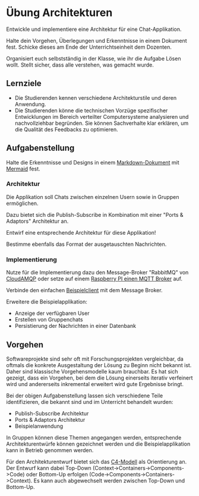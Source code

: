 # Übung Architekturen

Entwickle und implementiere eine Architektur für eine Chat-Applikation.

Halte dein Vorgehen, Überlegungen und Erkenntnisse in einem Dokument fest.
Schicke dieses am Ende der Unterrichtseinheit dem Dozenten.

Organisiert euch selbstständig in der Klasse, wie ihr die Aufgabe Lösen wollt.
Stellt sicher, dass alle verstehen, was gemacht wurde.

## Lernziele

- Die Studierenden kennen verschiedene Architekturstile und deren Anwendung.
- Die Studierenden könne die technischen Vorzüge spezifischer Entwicklungen im Bereich verteilter Computersysteme
analysieren und nachvollziehbar begründen. Sie können Sachverhalte klar erklären, um die Qualität des Feedbacks zu
optimieren.

## Aufgabenstellung

Halte die Erkenntnisse und Designs in einem [Markdown-Dokument](https://www.markdownguide.org/) mit [Mermaid](https://mermaid.js.org/) fest.

### Architektur

Die Applikation soll Chats zwischen einzelnen Usern sowie in Gruppen ermöglichen.

Dazu bietet sich die Publish-Subscribe in Kombination mit einer "Ports & Adaptors" Architektur an.

Entwirf eine entsprechende Architektur für diese Applikation!

Bestimme ebenfalls das Format der ausgetauschten Nachrichten.

### Implementierung

Nutze für die Implementierung dazu den Message-Broker "RabbitMQ" von [CloudAMQP](https://www.cloudamqp.com/) oder setze
auf einem [Raspberry PI einen MQTT Broker](https://www.elektronik-kompendium.de/sites/raspberry-pi/2709041.htm) auf.

Verbinde den einfachen [Beispielclient](client.html) mit dem Message Broker.

Erweitere die Beispielapplikation:
- Anzeige der verfügbaren User
- Erstellen von Gruppenchats
- Persistierung der Nachrichten in einer Datenbank

## Vorgehen

Softwareprojekte sind sehr oft mit Forschungsprojekten vergleichbar, da oftmals die konkrete Ausgestaltung der Lösung
zu Beginn nicht bekannt ist.
Daher sind klassische Vorgehensmodelle kaum brauchbar.
Es hat sich gezeigt, dass ein Vorgehen, bei dem die Lösung einerseits iterativ verfeinert wird und andererseits
inkremental erweitert wird gute Ergebnisse bringt.

Bei der obigen Aufgabenstellung lassen sich verschiedene Teile identifizieren, die bekannt sind und im Unterricht 
behandelt wurden:
- Publish-Subscribe Architektur
- Ports & Adaptors Architektur
- Beispielanwendung

In Gruppen können diese Themen angegangen werden, entsprechende Architekturentwürfe können gezeichnet werden und die
Beispielapplikation kann in Betrieb genommen werden.

Für den Architekturentwurf bietet sich das [C4-Modell](https://c4model.com/) als Orientierung an. Der Entwurf kann dabei
Top-Down (Context->Containers->Components->Code) oder Bottom-Up erfolgen (Code->Components->Containers->Context).
Es kann auch abgewechselt werden zwischen Top-Down und Bottom-Up.